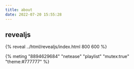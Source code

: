 ```yaml
---
title: about
date: 2022-07-20 15:55:28
---
```


## revealjs
{% reveal ../html/revealjs/index.html 800 600 %}


{% meting "8894629684" "netease" "playlist" "mutex:true" "theme:#777777" %}
